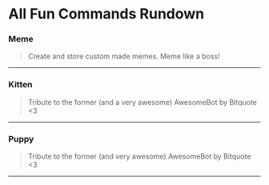 # All Fun Commands Rundown

### Meme

> Create and store custom made memes. Meme like a boss!

___

### Kitten

> Tribute to the former \(and a very awesome\) AwesomeBot by Bitquote &lt;3

___

### Puppy

> Tribute to the former \(and very awesome\) AwesomeBot by Bitquote &lt;3

___

